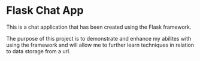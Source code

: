# Flask Chat App


This is a chat application that has been created using the Flask framework. 

The purpose of this project is to demonstrate and enhance my abilites with using the
framework and will allow me to further learn techniques in relation to data storage from
a url.


